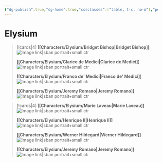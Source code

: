 ```yaml
---
{"dg-publish":true,"dg-home":true,"cssclasses":["table, t-c, no-m"],"permalink":"/home/","tags":["gardenEntry"],"dgPassFrontmatter":true}
---
```



# Elysium

> [!cards|4]
> **[[Characters/Elysium/Bridget Bishop\|Bridget Bishop]]**
> ![Image link|sban portrait+small ctr](https://i.pinimg.com/originals/ac/89/4b/ac894b3b8b0eeb29bdcaaded29ba6565.jpg)
> 
> **[[Characters/Elysium/Clarice de Medici\|Clarice de Medici]]**
>![Image link|sban portrait+small ctr](https://i.pinimg.com/originals/40/56/41/4056416a52471ae230e14a851a2b82af.jpg)
> 
> **[[Characters/Elysium/Franco de' Medici\|Franco de' Medici]]**
> ![Image link|sban portrait+small ctr](https://i.pinimg.com/originals/ed/47/12/ed47127d5684721ed6b6e20084747b98.jpg)
> 
> **[[Characters/Elysium/Jeremy Romano\|Jeremy Romano]]**
>![Image link|sban portrait+small ctr](https://i.pinimg.com/originals/0d/26/9b/0d269bc0b719b931b87769a54516ffcf.jpg)

> [!cards|4]
> **[[Characters/Elysium/Marie Laveau\|Marie Laveau]]**
> ![Image link|sban portrait+small ctr](https://i.pinimg.com/564x/04/bc/18/04bc189a94f7a4eb3501d1df13ee139a.jpg)
> 
> **[[Characters/Elysium/Henrique II\|Henrique II]]**
>![Image link|sban portrait+small ctr](https://64.media.tumblr.com/7a6fd2f4cc1e50998db9993fbb57a88b/tumblr_okzjhuGyDQ1rfhpsoo1_500.jpg)
> 
> **[[Characters/Elysium/Werner Hildegard\|Werner Hildegard]]**
> ![Image link|sban portrait+small ctr](https://i.pinimg.com/originals/ed/47/12/ed47127d5684721ed6b6e20084747b98.jpg)
> 
> **[[Characters/Elysium/Jeremy Romano\|Jeremy Romano]]**
>![Image link|sban portrait+small ctr](https://i.pinimg.com/originals/0d/26/9b/0d269bc0b719b931b87769a54516ffcf.jpg)

